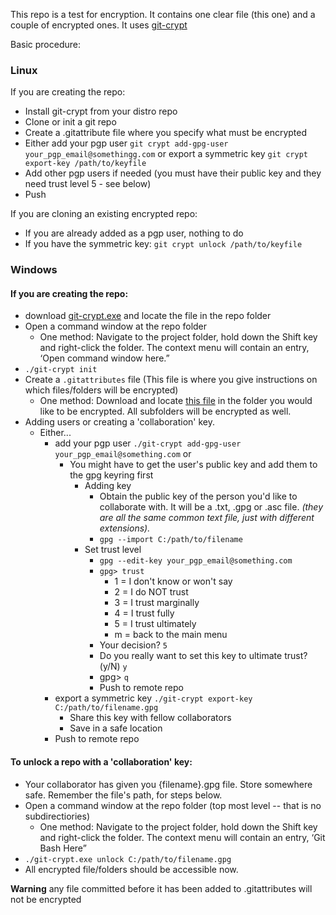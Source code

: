 This repo is a test for encryption. It contains one clear file (this one) and a couple of encrypted ones. It uses [git-crypt](https://www.agwa.name/projects/git-crypt/)

Basic procedure:

### Linux

If you are creating the repo:

- Install git-crypt from your distro repo
- Clone or init a git repo
- Create a .gitattribute file where you specify what must be encrypted
- Either add your pgp user `git crypt add-gpg-user your_pgp_email@somethingg.com` or export a symmetric key `git crypt export-key /path/to/keyfile`
- Add other pgp users if needed (you must have their public key and they need trust level 5 - see below)
- Push

If you are cloning an existing encrypted repo:

- If you are already added as a pgp user, nothing to do
- If you have the symmetric key: `git crypt unlock /path/to/keyfile`

### Windows


#### If you are creating the repo:

- download [git-crypt.exe](https://github.com/LykkeCity/git-crypt/releases) and locate the file in the repo folder
- Open a command window at the repo folder
  - One method: Navigate to the project folder, hold down the Shift key and right-click the folder. The context menu will contain an entry, ‘Open command window here.”
- `./git-crypt init`
- Create a `.gitattributes` file (This file is where you give instructions on which files/folders will be encrypted)
  - One method:  Download and locate [this file](https://raw.githubusercontent.com/OpeningDesign/New_2nd_Story/master/_CLOSED_New_2nd_Story/.gitattributes) in the folder you would like to be encrypted.  All subfolders will be encrypted as well.
- Adding users or creating a 'collaboration' key.
  - Either...
    - add your pgp user `./git-crypt add-gpg-user your_pgp_email@something.com` or
	    - You might have to get the user's public key and add them to the gpg keyring first
		    - Adding key
			    - Obtain the public key of the person you'd like to collaborate with.  It will be a .txt, .gpg or .asc file. *(they are all the same common text file, just with different extensions).*
			    - `gpg --import C:/path/to/filename`
		    - Set trust level
			    - `gpg --edit-key your_pgp_email@something.com`
			    - `gpg> trust`
				    -   1 = I don't know or won't say
	  			    -   2 = I do NOT trust
	  			    -   3 = I trust marginally
	  			    -   4 = I trust fully
	  			    -   5 = I trust ultimately
	  			    -   m = back to the main menu
			    - Your decision? `5`
			    - Do you really want to set this key to ultimate trust? (y/N) `y`
			    - gpg> `q`
			    - 	Push to remote repo
    - export a symmetric key `./git-crypt export-key C:/path/to/filename.gpg`
      - Share this key with fellow collaborators
      - Save in a safe location
	- Push to remote repo


#### To unlock a repo with a 'collaboration' key:
- Your collaborator has given you {filename}.gpg file.  Store somewhere safe.  Remember the file's path, for steps below.
- Open a command window at the repo folder (top most level -- that is no subdirectiories)
  - One method: Navigate to the project folder, hold down the Shift key and right-click the folder. The context menu will contain an entry, ‘Git Bash Here”
- `./git-crypt.exe unlock C:/path/to/filename.gpg`
- All encrypted file/folders should be accessible now.


**Warning** any file committed before it has been added to .gitattributes will not be encrypted
